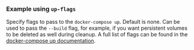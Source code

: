 <!-- markdownlint-disable-next-line first-line-heading -->
### Example using `up-flags`

Specify flags to pass to the `docker-compose up`. Default is none. Can be used
to pass the `--build` flag, for example, if you want persistent volumes to be
deleted as well during cleanup. A full list of flags can be found in the
[docker-compose up documentation](https://docs.docker.com/compose/reference/up/).
